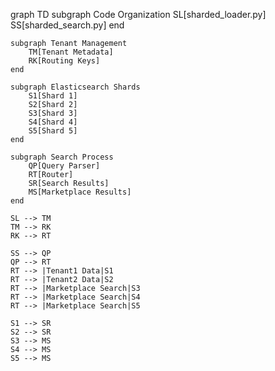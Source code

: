 graph TD
    subgraph Code Organization
        SL[sharded_loader.py]
        SS[sharded_search.py]
    end

    subgraph Tenant Management
        TM[Tenant Metadata]
        RK[Routing Keys]
    end

    subgraph Elasticsearch Shards
        S1[Shard 1]
        S2[Shard 2]
        S3[Shard 3]
        S4[Shard 4]
        S5[Shard 5]
    end

    subgraph Search Process
        QP[Query Parser]
        RT[Router]
        SR[Search Results]
        MS[Marketplace Results]
    end

    SL --> TM
    TM --> RK
    RK --> RT

    SS --> QP
    QP --> RT
    RT --> |Tenant1 Data|S1
    RT --> |Tenant2 Data|S2
    RT --> |Marketplace Search|S3
    RT --> |Marketplace Search|S4
    RT --> |Marketplace Search|S5

    S1 --> SR
    S2 --> SR
    S3 --> MS
    S4 --> MS
    S5 --> MS
